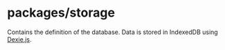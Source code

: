 # packages/storage

Contains the definition of the database. Data is stored in IndexedDB using [Dexie.js](https://dexie.org).
